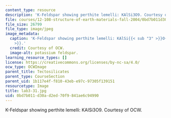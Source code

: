 ```yaml
---
content_type: resource
description: 'K-Feldspar showing perthite lemelli: KAlSi3O9. Courtesy of OCW.'
file: courses/12-108-structure-of-earth-materials-fall-2004/0bd7b011d30ad2ed70f9841ae6c94990_lab3-31.jpg
file_size: 26799
file_type: image/jpeg
image_metadata:
  caption: 'K-Feldspar showing perthite lemelli: KAlSi{{< sub "3" >}}O{{< sub "9"
    >}}.'
  credit: Courtesy of OCW.
  image-alt: potassium feldspar.
learning_resource_types: []
license: https://creativecommons.org/licenses/by-nc-sa/4.0/
ocw_type: OCWImage
parent_title: Tectosilicates
parent_type: CourseSection
parent_uid: 1b117e4f-f810-43eb-e97c-97305f139151
resourcetype: Image
title: lab3-31.jpg
uid: 0bd7b011-d30a-d2ed-70f9-841ae6c94990
---
```

K-Feldspar showing perthite lemelli: KAlSi3O9. Courtesy of OCW.